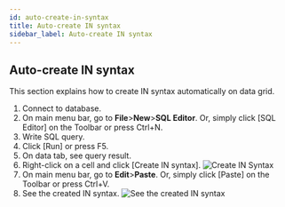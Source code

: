 ```yaml
---
id: auto-create-in-syntax
title: Auto-create IN syntax
sidebar_label: Auto-create IN syntax
---
```


## Auto-create IN syntax

This section explains how to create IN syntax automatically on data grid.

1. Connect to database.
2. On main menu bar, go to **File**>**New**>**SQL Editor**. Or, simply click [SQL Editor] on the Toolbar or press Ctrl+N.
3. Write SQL query.
4. Click [Run] or press F5.
5. On data tab, see query result.
6. Right-click on a cell and click [Create IN syntax].
![Create IN Syntax](https://s3.ap-northeast-2.amazonaws.com/sqlgate-manual-content/E229513D98F4349A3EC2EF50FDE5C926.jpg)
7. On main menu bar, go to **Edit**>**Paste**. Or, simply click [Paste] on the Toolbar or press Ctrl+V.
8. See the created IN syntax.
![See the created IN syntax](https://s3.ap-northeast-2.amazonaws.com/sqlgate-manual-content/132815AAF984722330AEBA9A61C9AD2C.jpg)